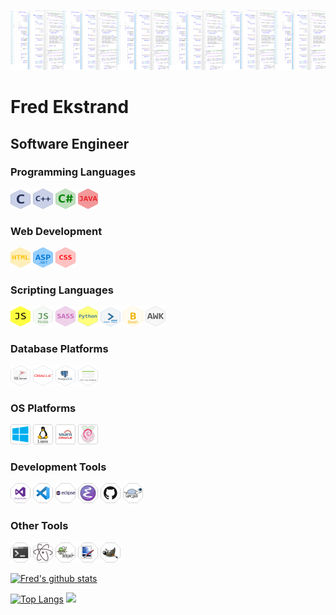 ![Header](https://github.com/FredEkstrand/FredEkstrand/blob/master/Images/banner.png)
# Fred Ekstrand
## Software Engineer 

### Programming Languages

![C Languge](https://github.com/FredEkstrand/FredEkstrand/blob/master/Images/c-language32.png) ![C++](https://github.com/FredEkstrand/FredEkstrand/blob/master/Images/cpp32.png) ![CSharp](https://github.com/FredEkstrand/FredEkstrand/blob/master/Images/csharp32.png) ![Java](https://github.com/FredEkstrand/FredEkstrand/blob/master/Images/java32.png)


### Web Development
![HTML](https://github.com/FredEkstrand/FredEkstrand/blob/master/Images/html32.png) ![asp](https://github.com/FredEkstrand/FredEkstrand/blob/master/Images/aspnet32.png) ![css](https://github.com/FredEkstrand/FredEkstrand/blob/master/Images/css32.png) 

### Scripting Languages
![JS](https://github.com/FredEkstrand/FredEkstrand/blob/master/Images/javascript32.png) ![JSNode](https://github.com/FredEkstrand/FredEkstrand/blob/master/Images/jsnode32.png) ![sass](https://github.com/FredEkstrand/FredEkstrand/blob/master/Images/SASS32.png) ![Python](https://github.com/FredEkstrand/FredEkstrand/blob/master/Images/python32.png) ![PowerShell](https://github.com/FredEkstrand/FredEkstrand/blob/master/Images/powershell32.png) ![Bash](https://github.com/FredEkstrand/FredEkstrand/blob/master/Images/bash32.png) ![AWK](https://github.com/FredEkstrand/FredEkstrand/blob/master/Images/awk32.png)

### Database Platforms
![MSSQL](https://github.com/FredEkstrand/FredEkstrand/blob/master/Images/MSSQL32.png) ![Orcle](https://github.com/FredEkstrand/FredEkstrand/blob/master/Images/Oracle32.png) ![PostgreSQL](https://github.com/FredEkstrand/FredEkstrand/blob/master/Images/PostgreSQL32.png) ![FlatFileDatabase](https://github.com/FredEkstrand/FredEkstrand/blob/master/Images/FlatFileDatabase32.png) 

### OS Platforms
![Windows](https://github.com/FredEkstrand/FredEkstrand/blob/master/Images/WindowsOS32.png) ![Linux](https://github.com/FredEkstrand/FredEkstrand/blob/master/Images/LinuxOS32.png) ![Solaris](https://github.com/FredEkstrand/FredEkstrand/blob/master/Images/solaris32.png) ![Raspberry Pi](https://github.com/FredEkstrand/FredEkstrand/blob/master/Images/Raspberry_Pi32.png)

### Development Tools
![Visual Studio](https://github.com/FredEkstrand/FredEkstrand/blob/master/Images/VisualStudio32.png) ![Visual Studio Code](https://github.com/FredEkstrand/FredEkstrand/blob/master/Images/VisualStudioCode32.png) ![Eclips](https://github.com/FredEkstrand/FredEkstrand/blob/master/Images/Eclipse32.png) ![emacs](https://github.com/FredEkstrand/FredEkstrand/blob/master/Images/Emacs32.png) ![GitHub](https://github.com/FredEkstrand/FredEkstrand/blob/master/Images/GitHub32.png) ![tortoisesvn](https://github.com/FredEkstrand/FredEkstrand/blob/master/Images/tortoisesvn32.png) 

### Other Tools
![Terminal](https://github.com/FredEkstrand/FredEkstrand/blob/master/Images/Terminal32.png) ![Atom](https://github.com/FredEkstrand/FredEkstrand/blob/master/Images/Atom32.png) ![NotePad++](https://github.com/FredEkstrand/FredEkstrand/blob/master/Images/Notepad++32.png) ![PaintdotNet](https://github.com/FredEkstrand/FredEkstrand/blob/master/Images/PaintNet32.png) ![Gimp](https://github.com/FredEkstrand/FredEkstrand/blob/master/Images/gimp32.png) 

[![Fred's github stats](https://github-readme-stats.vercel.app/api?username=fredekstrand&show_icons=true)](https://github.com/fredekstrand/github-readme-stats)


[![Top Langs](https://github-readme-stats.vercel.app/api/top-langs/?username=fredekstrand&hide=html)](https://github.com/fredekstrand/github-readme-stats) 
![](https://hit.yhype.me/github/profile?user_id=19154304)
